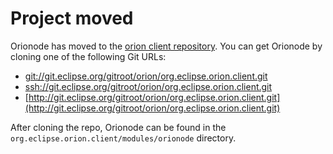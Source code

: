 # Project moved
Orionode has moved to the [orion client repository](http://git.eclipse.org/c/orion/org.eclipse.orion.client.git/).
You can get Orionode by cloning one of the following Git URLs:
* [git://git.eclipse.org/gitroot/orion/org.eclipse.orion.client.git](git://git.eclipse.org/gitroot/orion/org.eclipse.orion.client.git)
* [ssh://git.eclipse.org/gitroot/orion/org.eclipse.orion.client.git](ssh://git.eclipse.org/gitroot/orion/org.eclipse.orion.client.git)
* [http://git.eclipse.org/gitroot/orion/org.eclipse.orion.client.git](http://git.eclipse.org/gitroot/orion/org.eclipse.orion.client.git)

After cloning the repo, Orionode can be found in the ```org.eclipse.orion.client/modules/orionode``` directory.
